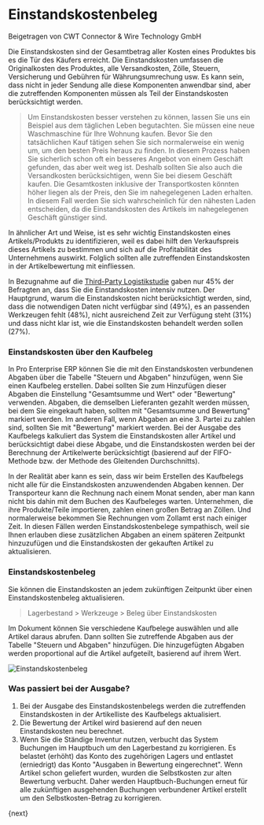 # Einstandskostenbeleg
<span class="text-muted contributed-by">Beigetragen von CWT Connector & Wire Technology GmbH</span>

Die Einstandskosten sind der Gesamtbetrag aller Kosten eines Produktes bis es die Tür des Käufers erreicht. Die Einstandskosten umfassen die Originalkosten des Produktes, alle Versandkosten, Zölle, Steuern, Versicherung und Gebühren für Währungsumrechung usw. Es kann sein, dass nicht in jeder Sendung alle diese Komponenten anwendbar sind, aber die zutreffenden Komponenten müssen als Teil der Einstandskosten berücksichtigt werden.

> Um Einstandskosten besser verstehen zu können, lassen Sie uns ein Beispiel aus dem täglichen Leben begutachten. Sie müssen eine neue Waschmaschine für Ihre Wohnung kaufen. Bevor Sie den tatsächlichen Kauf tätigen sehen Sie sich normalerweise ein wenig um, um den besten Preis heraus zu finden. In diesem Prozess haben Sie sicherlich schon oft ein besseres Angebot von einem Geschäft gefunden, das aber weit weg ist. Deshalb sollten Sie also auch die Versandkosten berücksichtigen, wenn Sie bei diesem Geschäft kaufen. Die Gesamtkosten inklusive der Transportkosten könnten höher liegen als der Preis, den Sie im nahegelegenen Laden erhalten. In diesem Fall werden Sie sich wahrscheinlich für den nähesten Laden entscheiden, da die Einstandskosten des Artikels im nahegelegenen Geschäft günstiger sind.

In ähnlicher Art und Weise, ist es sehr wichtig Einstandskosten eines Artikels/Produkts zu identifizieren, weil es dabei hilft den Verkaufspreis dieses Artikels zu bestimmen und sich auf die Profitabilität des Unternehmens auswirkt. Folglich sollten alle zutreffenden Einstandskosten in der Artikelbewertung mit einfliessen.

In Bezugnahme auf die [Third-Party Logistikstudie](http://www.3plstudy.com/) gaben nur 45% der Befragten an, dass Sie die Einstandskosten intensiv nutzen. Der Hauptgrund, warum die Einstandskosten nicht berücksichtigt werden, sind, dass die notwendigen Daten nicht verfügbar sind (49%), es an passenden Werkzeugen fehlt (48%), nicht ausreichend Zeit zur Verfügung steht (31%) und dass nicht klar ist, wie die Einstandskosten behandelt werden sollen (27%).

### Einstandskosten über den Kaufbeleg

In Pro Enterprise ERP können Sie die mit den Einstandskosten verbundenen Abgaben über die Tabelle "Steuern und Abgaben" hinzufügen, wenn Sie einen Kaufbeleg erstellen. Dabei sollten Sie zum Hinzufügen dieser Abgaben die Einstellung "Gesamtsumme und Wert" oder "Bewertung" verwenden. Abgaben, die demselben Lieferanten gezahlt werden müssen, bei dem Sie eingekauft haben, sollten mit "Gesamtsumme und Bewertung" markiert werden. Im anderen Fall, wenn Abgaben an eine 3. Partei zu zahlen sind, sollten Sie mit "Bewertung" markiert werden. Bei der Ausgabe des Kaufbelegs kalkuliert das System die Einstandskosten aller Artikel und berücksichtigt dabei diese Abgabe, und die Einstandskosten werden bei der Berechnung der Artikelwerte berücksichtigt (basierend auf der FIFO-Methode bzw. der Methode des Gleitenden Durchschnitts).

In der Realität aber kann es sein, dass wir beim Erstellen des Kaufbelegs nicht alle für die Einstandskosten anzuwendenden Abgaben kennen. Der Transporteur kann die Rechnung nach einem Monat senden, aber man kann nicht bis dahin mit dem Buchen des Kaufbeleges warten. Unternehmen, die ihre Produkte/Teile importieren, zahlen einen großen Betrag an Zöllen. Und normalerweise bekommen Sie Rechnungen vom Zollamt erst nach einiger Zeit. In diesen Fällen werden Einstandskostenbelege sympathisch, weil sie Ihnen erlauben diese zusätzlichen Abgaben an einem späteren Zeitpunkt hinzuzufügen und die Einstandskosten der gekauften Artikel zu aktualisieren.

### Einstandskostenbeleg

Sie können die Einstandskosten an jedem zukünftigen Zeitpunkt über einen Einstandskostenbeleg aktualisieren.

> Lagerbestand > Werkzeuge > Beleg über Einstandskosten

Im Dokument können Sie verschiedene Kaufbelege auswählen und alle Artikel daraus abrufen. Dann sollten Sie zutreffende Abgaben aus der Tabelle "Steuern und Abgaben" hinzufügen. Die hinzugefügten Abgaben werden proportional auf die Artikel aufgeteilt, basierend auf ihrem Wert.

<img class="screenshot" alt="Einstandskostenbeleg" src="/docs/assets/img/stock/landed-cost.png">

### Was passiert bei der Ausgabe?

1. Bei der Ausgabe des Einstandskostenbelegs werden die zutreffenden Einstandskosten in der Artikelliste des Kaufbelegs aktualisiert.
2. Die Bewertung der Artikel wird basierend auf den neuen Einstandskosten neu berechnet.
3. Wenn Sie die Ständige Inventur nutzen, verbucht das System Buchungen im Hauptbuch um den Lagerbestand zu korrigieren. Es belastet (erhöht) das Konto des zugehörigen Lagers und entlastet (erniedrigt) das Konto "Ausgaben in Bewertung eingerechnet". Wenn Artikel schon geliefert wurden, wurden die Selbstkosten zur alten Bewertung verbucht. Daher werden Hauptbuch-Buchungen erneut für alle zukünftigen ausgehenden Buchungen verbundener Artikel erstellt um den Selbstkosten-Betrag zu korrigieren.

{next}
